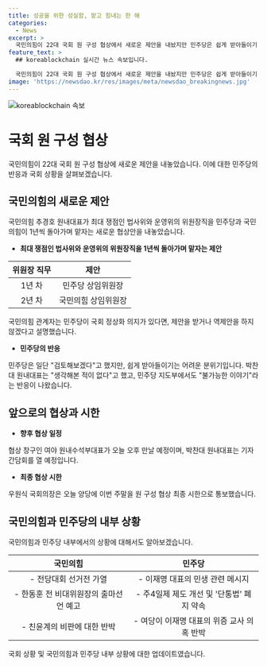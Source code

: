 ```yaml
---
title: 성공을 위한 성실함, 맡고 힘내는 한 해
categories:
  - News
excerpt: >
  국민의힘이 22대 국회 원 구성 협상에서 새로운 제안을 내놨지만 민주당은 쉽게 받아들이기 어려워 보입니다. 이번 제안은 법사위와 운영위의 위원장직을 1년씩 돌아가며 맡는 것으로, 현재는 민주당이 맡고 추 원내대표는 민주당이 조금이라도 협상에 의지가 있다면 제안을 받을 것이라고 설명했습니다. 민주당은 현재 제안을 검토중이며, 국회의장은 이번 주말을 원 구성 협상 최종 시한으로 통보했습니다. 또한, 국민의힘 내에서는 전당대회 선거전이 가열되고 있으며, 민주당 이재명 대표는 주4일제를 피할 수 없는 흐름이라며 제도 개선을 추진할 것이고, '단통법' 폐지로 통신비 부담을 낮추겠다고 밝혔습니다.
feature_text: >
  ## koreablockchain 실시간 뉴스 속보입니다.

  국민의힘이 22대 국회 원 구성 협상에서 새로운 제안을 내놨지만 민주당은 쉽게 받아들이기 어려워 보입니다. 이번 제안은 법사위와 운영위의 위원장직을 1년씩 돌아가며 맡는 것으로, 현재는 민주당이 맡고 추 원내대표는 민주당이 조금이라도 협상에 의지가 있다면 제안을 받을 것이라고 설명했습니다. 민주당은 현재 제안을 검토중이며, 국회의장은 이번 주말을 원 구성 협상 최종 시한으로 통보했습니다. 또한, 국민의힘 내에서는 전당대회 선거전이 가열되고 있으며, 민주당 이재명 대표는 주4일제를 피할 수 없는 흐름이라며 제도 개선을 추진할 것이고, '단통법' 폐지로 통신비 부담을 낮추겠다고 밝혔습니다.
image: 'https://newsdao.kr/res/images/meta/newsdao_breakingnews.jpg'
---
```


<p><img src="https://newsdao.kr/res/images/meta/newsdao_breakingnews.jpg" alt="koreablockchain 속보" /></p>

<h1 data-ke-size="size26"><b>국회 원 구성 협상</b></h1>

<p data-ke-size="size16">국민의힘이 22대 국회 원 구성 협상에 새로운 제안을 내놓았습니다. 이에 대한 민주당의 반응과 국회 상황을 살펴보겠습니다.</p>

<h2 data-ke-size="size26"><b>국민의힘의 새로운 제안</b></h2>

<p data-ke-size="size16">국민의힘 추경호 원내대표가 최대 쟁점인 법사위와 운영위의 위원장직을 민주당과 국민의힘이 1년씩 돌아가며 맡자는 새로운 협상안을 내놓았습니다.</p>

<ul>
<li><b>최대 쟁점인 법사위와 운영위의 위원장직을 1년씩 돌아가며 맡자는 제안</b></li>
</ul>

<table>
<thead>
<tr>
<th style="text-align: center;">위원장 직무</th>
<th style="text-align: center;">제안</th>
</tr>
</thead>
<tbody>
<tr>
<td style="text-align: center;">1년 차</td>
<td style="text-align: center;">민주당 상임위원장</td>
</tr>
<tr>
<td style="text-align: center;">2년 차</td>
<td style="text-align: center;">국민의힘 상임위원장</td>
</tr>
</tbody>
</table>

<p data-ke-size="size16">국민의힘 관계자는 민주당이 국회 정상화 의지가 있다면, 제안을 받거나 역제안을 하지 않겠다고 설명했습니다.</p>

<ul>
<li><b>민주당의 반응</b></li>
</ul>

<p data-ke-size="size16">민주당은 일단 "검토해보겠다"고 했지만, 쉽게 받아들이기는 어려운 분위기입니다. 박찬대 원내대표는 "생각해본 적이 없다"고 했고, 민주당 지도부에서도 "불가능한 이야기"라는 반응이 나왔습니다.</p>

<h2 data-ke-size="size26"><b>앞으로의 협상과 시한</b></h2>

<ul>
<li><b>향후 협상 일정</b></li>
</ul>

<p data-ke-size="size16">협상 창구인 여야 원내수석부대표가 오늘 오후 만날 예정이며, 박찬대 원내대표는 기자간담회를 열 예정입니다.</p>

<ul>
<li><b>최종 협상 시한</b></li>
</ul>

<p data-ke-size="size16">우원식 국회의장은 오늘 양당에 이번 주말을 원 구성 협상 최종 시한으로 통보했습니다.</p>

<h2 data-ke-size="size26"><b>국민의힘과 민주당의 내부 상황</b></h2>

<p data-ke-size="size16">국민의힘과 민주당 내부에서의 상황에 대해서도 알아보겠습니다.</p>

<table>
<thead>
<tr>
<th style="text-align: center;">국민의힘</th>
<th style="text-align: center;">민주당</th>
</tr>
</thead>
<tbody>
<tr>
<td style="text-align: center;">- 전당대회 선거전 가열</td>
<td style="text-align: center;">- 이재명 대표의 민생 관련 메시지</td>
</tr>
<tr>
<td style="text-align: center;">- 한동훈 전 비대위원장의 출마선언 예고</td>
<td style="text-align: center;">- 주4일제 제도 개선 및 '단통법' 폐지 약속</td>
</tr>
<tr>
<td style="text-align: center;">- 친윤계의 비판에 대한 반박</td>
<td style="text-align: center;">- 여당이 이재명 대표의 위증 교사 의혹 반박</td>
</tr>
</tbody>
</table>

<p data-ke-size="size16">국회 상황 및 국민의힘과 민주당 내부 상황에 대한 업데이트였습니다.</p>

